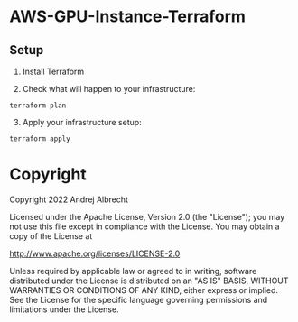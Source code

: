 # AWS-GPU-Instance-Terraform

## Setup

1. Install Terraform

2. Check what will happen to your infrastructure:
```
terraform plan
```

3. Apply your infrastructure setup:
```
terraform apply
```


# Copyright

Copyright 2022 Andrej Albrecht

Licensed under the Apache License, Version 2.0 (the "License");
you may not use this file except in compliance with the License.
You may obtain a copy of the License at

http://www.apache.org/licenses/LICENSE-2.0

Unless required by applicable law or agreed to in writing, software
distributed under the License is distributed on an "AS IS" BASIS,
WITHOUT WARRANTIES OR CONDITIONS OF ANY KIND, either express or implied.
See the License for the specific language governing permissions and
limitations under the License.
